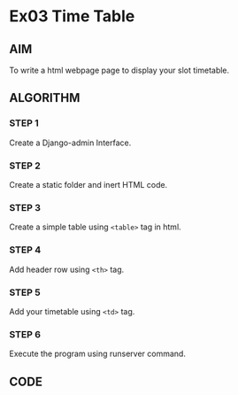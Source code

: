 # Ex03 Time Table

## AIM
To write a html webpage page to display your slot timetable.

## ALGORITHM
### STEP 1
Create a Django-admin Interface.

### STEP 2
Create a static folder and inert HTML code.

### STEP 3
Create a simple table using ```<table>``` tag in html.

### STEP 4
Add header row using ```<th>``` tag.

### STEP 5
Add your timetable using ```<td>``` tag.

### STEP 6
Execute the program using runserver command.

## CODE
<!DOCTYPE html>
<html>
<head>
    <title>SLOT TIME TABLE</title>
    <style>
        table {
            border-collapse: collapse;
            width: 80%;
            margin: 5px auto;
        }

        table + table {
            margin-top: 20px;
        }

        th, td {
            border: 5px solid Black;
            text-align: center;
            padding: 8px;
        }

        img {
            width: 100%;
            height: 15%;
        }

        .center-text {
            text-align: center;
        }
        
    </style>
</head>
<body>
    <img src="logo.png">
    <div class="center-text">
        <h1>SLOT TIME TABLE - SANTHOSH S (212222220039)</h1>
    </div>
    <table>
        <tr>
            <th colspan="1" bgcolor="Blue">Day/Time</th>
            <th colspan="1" bgcolor="silver">Monday</th>
            <th colspan="1" bgcolor="Green">Tuesday</th>
            <th colspan="1" bgcolor="orange">Wednesday</th>
            <th colspan="1" bgcolor="purple">Thursday</th>
            <th colspan="1" bgcolor="red">Friday</th>
            <th colspan="1" bgcolor="violet">Saturday</th>
        </tr>
        <tr>
            <th colspan="1" bgcolor="blue">8-10</th>
            <th rowspan="2" bgcolor="Cyan">FREE SLOT</th>
            <th colspan="1" bgcolor="Cyan">Maths</th>
            <th colspan="1" bgcolor="Cyan">FREE SLOT</th>
            <th colspan="1" bgcolor="Cyan">FWAD</th>
            <th colspan="1" bgcolor="Cyan">Maths</th>
            <th colspan="1" bgcolor="Cyan">FWAD</th>
        </tr>
        <tr>
            <th colspan="1" bgcolor="blue">10-12</th>
    
            <th colspan="1" bgcolor="Cyan">CNS</th>
            <th colspan="1" bgcolor="Cyan">CNS</th>
            <th colspan="1" bgcolor="Cyan">SE</th>
            <th colspan="1" bgcolor="Cyan">FREE SLOT</th>
            <th colspan="1" bgcolor="cyan">FREE SLOT</th>
        </tr>
        <tr>
            <th colspan="1" bgcolor="Blue">12-1</th>
            <th colspan="6" bgcolor="Cyan">LUNCH</th>
        </tr>
        <tr>
            <th colspan="1" bgcolor="Blue">1-3</th>
            <th colspan="1" bgcolor="Cyan">OS</th>
            <th rowspan="1" bgcolor="Cyan">FREE SLOT</th>
            <th rowspan="2" bgcolor="Cyan">FREE SLOT</th>
            <th colspan="1" bgcolor="Cyan">CSFC</th>
            <th colspan="1" bgcolor="Cyan">SE</th>
            <th colspan="1" bgcolor="Cyan">OS</th>
        </tr>
        </tr>
        <tr>
            <th colspan="1" bgcolor="Blue">3-5</th>
            <th colspan="1" bgcolor="Cyan">FREE SLOT</th>
            <th colspan="1" bgcolor="Cyan">FWAD</th>
            <th colspan="1" bgcolor="Cyan">FREE SLOT</th>
            <th colspan="1" bgcolor="Cyan">FREE SLOT</th>
            <th colspan="1" bgcolor="Cyan">FREE SLOT</th>
        </tr>
    </table>

    <table>
        <tr>
            <th colspan="1" bgcolor="White">S. No.</th>
            <th colspan="1" bgcolor="White">Subject Code</th>
            <th colspan="2" bgcolor="White">Subject Name</th>
        </tr>
        <tr>
            <th colspan="1" bgcolor="White">1.</th>
            <th colspan="1" bgcolor="White">19AI414</th>
            <th colspan="2" bgcolor="White">Fundamentals of Web Application Development(FWAD)</th>
        </tr>
        <tr>
            <th colspan="1" bgcolor="White">2.</th>
            <th colspan="1" bgcolor="White">19CS408</th>
            <th colspan="2" bgcolor="White">Software Engineering(SE)</th>        
        </tr>
        <tr>
            <th colspan="1" bgcolor="White">3.</th>
            <th colspan="1" bgcolor="White">19CS405</th>
            <th colspan="2" bgcolor="White">Operating System(OS)</th> 
        </tr>
        <tr>
            <th colspan="1" bgcolor="White">4.</th>
            <th colspan="1" bgcolor="White">19MA206</th>
            <th colspan="2" bgcolor="White">Logic and combinatorics(Maths)</th> 
        </tr>
        <tr>
            <th colspan="1" bgcolor="White">5.</th>
            <th colspan="1" bgcolor="White">19EY702</th>
            <th colspan="2" bgcolor="White">Creative Skills For Communication(CSFC)</th> 
        </tr>
        <tr>
            <th colspan="1" bgcolor="White">6.</th>
            <th colspan="1" bgcolor="White">19CS412</th>
            <th colspan="2" bgcolor="White">Cryptography And Network Security (CNS)</th> 
        </tr>
    </table>
</body>
</html>


## OUTPUT
![Screenshot (95)](https://github.com/santhoshs2004/slot/assets/129157717/bf2bc04c-12d7-4667-89f1-70be46dbf017)



## HTML VALIDATOR
![Screenshot 2023-10-16 175630](https://github.com/santhoshs2004/slot/assets/129157717/a4855eb3-1786-4123-9ada-99da666cf2a6)


## RESULT
The program for creating slot timetable using basic HTML tags is executed successfully.
